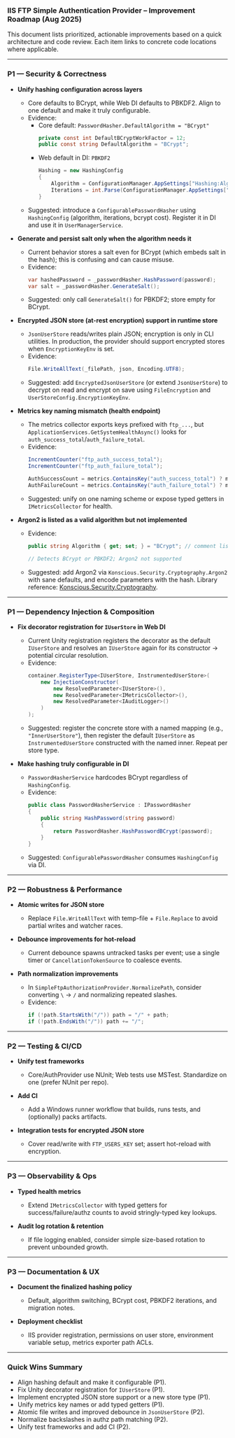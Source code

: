 ### IIS FTP Simple Authentication Provider – Improvement Roadmap (Aug 2025)

This document lists prioritized, actionable improvements based on a quick architecture and code review. Each item links to concrete code locations where applicable.

---

### P1 — Security & Correctness

- **Unify hashing configuration across layers**
  - Core defaults to BCrypt, while Web DI defaults to PBKDF2. Align to one default and make it truly configurable.
  - Evidence:
    - Core default: `PasswordHasher.DefaultAlgorithm = "BCrypt"`
      ```startLine:11:endLine:16:src/Core/Security/PasswordHasher.cs
      private const int DefaultBCryptWorkFactor = 12;
      public const string DefaultAlgorithm = "BCrypt";
      ```
    - Web default in DI: `PBKDF2`
      ```startLine:55:endLine:59:src/ManagementWeb/App_Start/UnityConfig.cs
      Hashing = new HashingConfig
      {
          Algorithm = ConfigurationManager.AppSettings["Hashing:Algorithm"] ?? "PBKDF2",
          Iterations = int.Parse(ConfigurationManager.AppSettings["Hashing:Iterations"] ?? "100000")
      }
      ```
  - Suggested: introduce a `ConfigurablePasswordHasher` using `HashingConfig` (algorithm, iterations, bcrypt cost). Register it in DI and use it in `UserManagerService`.

- **Generate and persist salt only when the algorithm needs it**
  - Current behavior stores a salt even for BCrypt (which embeds salt in the hash); this is confusing and can cause misuse.
  - Evidence:
    ```startLine:31:endLine:41:src/Core/Tools/UserManagerService.cs
    var hashedPassword = _passwordHasher.HashPassword(password);
    var salt = _passwordHasher.GenerateSalt();
    ```
  - Suggested: only call `GenerateSalt()` for PBKDF2; store empty for BCrypt.

- **Encrypted JSON store (at-rest encryption) support in runtime store**
  - `JsonUserStore` reads/writes plain JSON; encryption is only in CLI utilities. In production, the provider should support encrypted stores when `EncryptionKeyEnv` is set.
  - Evidence:
    ```startLine:319:endLine:323:src/Core/Stores/JsonUserStore.cs
    File.WriteAllText(_filePath, json, Encoding.UTF8);
    ```
  - Suggested: add `EncryptedJsonUserStore` (or extend `JsonUserStore`) to decrypt on read and encrypt on save using `FileEncryption` and `UserStoreConfig.EncryptionKeyEnv`.

- **Metrics key naming mismatch (health endpoint)**
  - The metrics collector exports keys prefixed with `ftp_...`, but `ApplicationServices.GetSystemHealthAsync()` looks for `auth_success_total`/`auth_failure_total`.
  - Evidence:
    ```startLine:51:endLine:66:src/Core/Monitoring/MetricsCollector.cs
    IncrementCounter("ftp_auth_success_total");
    IncrementCounter("ftp_auth_failure_total");
    ```
    ```startLine:185:endLine:189:src/ManagementWeb/Services/ApplicationServices.cs
    AuthSuccessCount = metrics.ContainsKey("auth_success_total") ? metrics["auth_success_total"] : 0,
    AuthFailureCount = metrics.ContainsKey("auth_failure_total") ? metrics["auth_failure_total"] : 0,
    ```
  - Suggested: unify on one naming scheme or expose typed getters in `IMetricsCollector` for health.

- **Argon2 is listed as a valid algorithm but not implemented**
  - Evidence:
    ```startLine:47:endLine:51:src/Core/Configuration/AuthProviderConfig.cs
    public string Algorithm { get; set; } = "BCrypt"; // comment lists Argon2
    ```
    ```startLine:136:endLine:150:src/Core/Security/PasswordHasher.cs
    // Detects BCrypt or PBKDF2; Argon2 not supported
    ```
  - Suggested: add Argon2 via `Konscious.Security.Cryptography.Argon2` with sane defaults, and encode parameters with the hash. Library reference: [Konscious.Security.Cryptography](https://github.com/kmaragon/Konscious.Security.Cryptography).

---

### P1 — Dependency Injection & Composition

- **Fix decorator registration for `IUserStore` in Web DI**
  - Current Unity registration registers the decorator as the default `IUserStore` and resolves an `IUserStore` again for its constructor → potential circular resolution.
  - Evidence:
    ```startLine:72:endLine:97:src/ManagementWeb/App_Start/UnityConfig.cs
    container.RegisterType<IUserStore, InstrumentedUserStore>(
        new InjectionConstructor(
            new ResolvedParameter<IUserStore>(),
            new ResolvedParameter<IMetricsCollector>(),
            new ResolvedParameter<IAuditLogger>()
        )
    );
    ```
  - Suggested: register the concrete store with a named mapping (e.g., `"InnerUserStore"`), then register the default `IUserStore` as `InstrumentedUserStore` constructed with the named inner. Repeat per store type.

- **Make hashing truly configurable in DI**
  - `PasswordHasherService` hardcodes BCrypt regardless of `HashingConfig`.
  - Evidence:
    ```startLine:27:endLine:43:src/Core/Security/IPasswordHasher.cs
    public class PasswordHasherService : IPasswordHasher
    {
        public string HashPassword(string password)
        {
            return PasswordHasher.HashPasswordBCrypt(password);
        }
    }
    ```
  - Suggested: `ConfigurablePasswordHasher` consumes `HashingConfig` via DI.

---

### P2 — Robustness & Performance

- **Atomic writes for JSON store**
  - Replace `File.WriteAllText` with temp-file + `File.Replace` to avoid partial writes and watcher races.

- **Debounce improvements for hot-reload**
  - Current debounce spawns untracked tasks per event; use a single timer or `CancellationTokenSource` to coalesce events.

- **Path normalization improvements**
  - In `SimpleFtpAuthorizationProvider.NormalizePath`, consider converting `\` → `/` and normalizing repeated slashes.
  - Evidence:
    ```startLine:69:endLine:82:src/AuthProvider/SimpleFtpAuthorizationProvider.cs
    if (!path.StartsWith("/")) path = "/" + path;
    if (!path.EndsWith("/")) path += "/";
    ```

---

### P2 — Testing & CI/CD

- **Unify test frameworks**
  - Core/AuthProvider use NUnit; Web tests use MSTest. Standardize on one (prefer NUnit per repo).

- **Add CI**
  - Add a Windows runner workflow that builds, runs tests, and (optionally) packs artifacts.

- **Integration tests for encrypted JSON store**
  - Cover read/write with `FTP_USERS_KEY` set; assert hot-reload with encryption.

---

### P3 — Observability & Ops

- **Typed health metrics**
  - Extend `IMetricsCollector` with typed getters for success/failure/authz counts to avoid stringly-typed key lookups.

- **Audit log rotation & retention**
  - If file logging enabled, consider simple size-based rotation to prevent unbounded growth.

---

### P3 — Documentation & UX

- **Document the finalized hashing policy**
  - Default, algorithm switching, BCrypt cost, PBKDF2 iterations, and migration notes.

- **Deployment checklist**
  - IIS provider registration, permissions on user store, environment variable setup, metrics exporter path ACLs.

---

### Quick Wins Summary

- Align hashing default and make it configurable (P1).
- Fix Unity decorator registration for `IUserStore` (P1).
- Implement encrypted JSON store support or a new store type (P1).
- Unify metrics key names or add typed getters (P1).
- Atomic file writes and improved debounce in `JsonUserStore` (P2).
- Normalize backslashes in authz path matching (P2).
- Unify test frameworks and add CI (P2).


